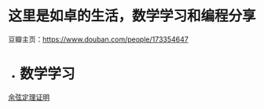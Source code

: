 # 这里是如卓的生活，数学学习和编程分享

豆瓣主页：https://www.douban.com/people/173354647

- # 数学学习

[余弦定理证明](https://wecache.com/math-pages/lawcosines.html)
